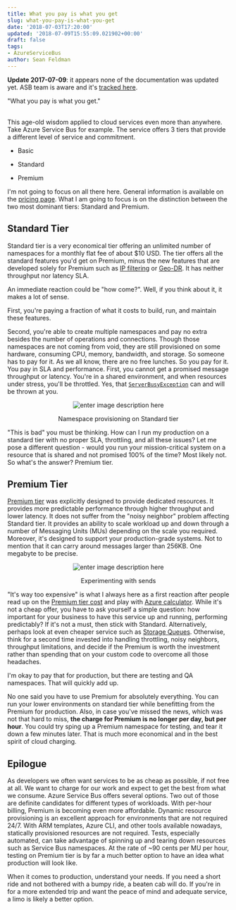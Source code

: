 ```yaml
---
title: What you pay is what you get
slug: what-you-pay-is-what-you-get
date: '2018-07-03T17:20:00'
updated: '2018-07-09T15:55:09.021902+00:00'
draft: false
tags:
- AzureServiceBus
author: Sean Feldman
---
```

**Update 2017-07-09**: it appears none of the documentation was updated yet. ASB team is aware and it's [tracked here](https://github.com/Azure/azure-service-bus/issues/212).

"What you pay is what you get."
<br>This age-old wisdom applied to cloud services even more than anywhere. Take Azure Service Bus for example. The service offers 3 tiers that provide a different level of service and commitment.

 - Basic
 - Standard
 - Premium

I'm not going to focus on all there here. General information is available on the [pricing page](https://azure.microsoft.com/en-gb/pricing/details/service-bus/). What I am going to focus is on the distinction between the two most dominant tiers: Standard and Premium.

## Standard Tier

Standard tier is a very economical tier offering an unlimited number of namespaces for a monthly flat fee of about $10 USD. The tier offers all the standard features you'd get on Premium, minus the new features that are developed solely for Premium such as [IP filtering](https://blogs.msdn.microsoft.com/servicebus/2018/06/27/ip-filtering-for-event-hubs-and-service-bus/) or [Geo-DR](https://docs.microsoft.com/en-us/azure/service-bus-messaging/service-bus-geo-dr). It has neither throughput nor latency SLA. 

An immediate reaction could be "how come?". Well, if you think about it, it makes a lot of sense.
First, you're paying a fraction of what it costs to build, run, and maintain these features.
Second, you're able to create multiple namespaces and pay no extra besides the number of operations and connections. Though those namespaces are not coming from void, they are still provisioned on some hardware, consuming CPU, memory, bandwidth, and storage. So someone has to pay for it. As we all know, there are no free lunches. So you pay for it. You pay in SLA and performance. First, you cannot get a promised message throughput or latency. You're in a shared environment, and when resources under stress, you'll be throttled. Yes, that [`ServerBusyException`](https://docs.microsoft.com/en-us/dotnet/api/microsoft.azure.servicebus.serverbusyexception?view=azure-dotnet) can and will be thrown at you.

<center>
![enter image description here][1]<br>
<div>Namespace provisioning on Standard tier</div></center>

"This is bad" you must be thinking. How can I run my production on a standard tier with no proper SLA, throttling, and all these issues? Let me pose a different question - would you run your mission-critical system on a resource that is shared and not promised 100% of the time? Most likely not. So what's the answer? Premium tier.

## Premium Tier

[Premium tier](https://docs.microsoft.com/en-us/azure/service-bus-messaging/service-bus-premium-messaging) was explicitly designed to provide dedicated resources. It provides more predictable performance through higher throughput and lower latency. It does not suffer from the "noisy neighbor" problem affecting Standard tier. It provides an ability to scale workload up and down through a number of Messaging Units (MUs) depending on the scale you required. Moreover, it's designed to support your production-grade systems. Not to mention that it can carry around messages larger than 256KB. One megabyte to be precise.

<center>
![enter image description here][2]<br>
<div>Experimenting with sends</div></center>

"It's way too expensive" is what I always here as a first reaction after people read up on the [Premium tier cost](https://azure.microsoft.com/en-gb/pricing/details/service-bus/) and play with [Azure calculator](https://azure.microsoft.com/en-ca/pricing/calculator/). While it's not a cheap offer, you have to ask yourself a simple question: how important for your business to have this service up and running, performing predictably? If it's not a must, then stick with Standard. Alternatively, perhaps look at even cheaper service such as [Storage Queues](https://docs.microsoft.com/en-us/azure/storage/queues/storage-queues-introduction). Otherwise, think for a second time invested into handling throttling, noisy neighbors, throughput limitations, and decide if the Premium is worth the investment rather than spending that on your custom code to overcome all those headaches.

I'm okay to pay that for production, but there are testing and QA namespaces. That will quickly add up.
No one said you have to use Premium for absolutely everything. You can run your lower environments on standard tier while benefitting from the Premium for production. Also, in case you've missed the news, which was not that hard to miss, **the charge for Premium is no longer per day, but per hour**. You could try sping up a Premium namespace for testing, and tear it down a few minutes later. That is much more economical and in the best spirit of cloud charging.

## Epilogue

As developers we often want services to be as cheap as possible, if not free at all. We want to charge for our work and expect to get the best from what we consume. Azure Service Bus offers several options. Two out of those are definite candidates for different types of workloads. With per-hour billing, Premium is becoming even more affordable. Dynamic resource provisioning is an excellent approach for environments that are not required 24/7. With ARM templates, Azure CLI, and other tools available nowadays, statically provisioned resources are not required. Tests, especially automated, can take advantage of spinning up and tearing down resources such as Service Bus namespaces. At the rate of ~90 cents per MU per hour, testing on Premium tier is by far a much better option to have an idea what production will look like.

When it comes to production, understand your needs. If you need a short ride and not bothered with a bumpy ride, a beaten cab will do. If you're in for a more extended trip and want the peace of mind and adequate service, a limo is likely a better option. 


[1]: https://aspblogs.blob.core.windows.net:443/media/sfeldman/2018/asb-what-you-pay/asb.containers.namespaces.jpg
[2]: https://aspblogs.blob.core.windows.net:443/media/sfeldman/2018/asb-what-you-pay/sends.JPG
